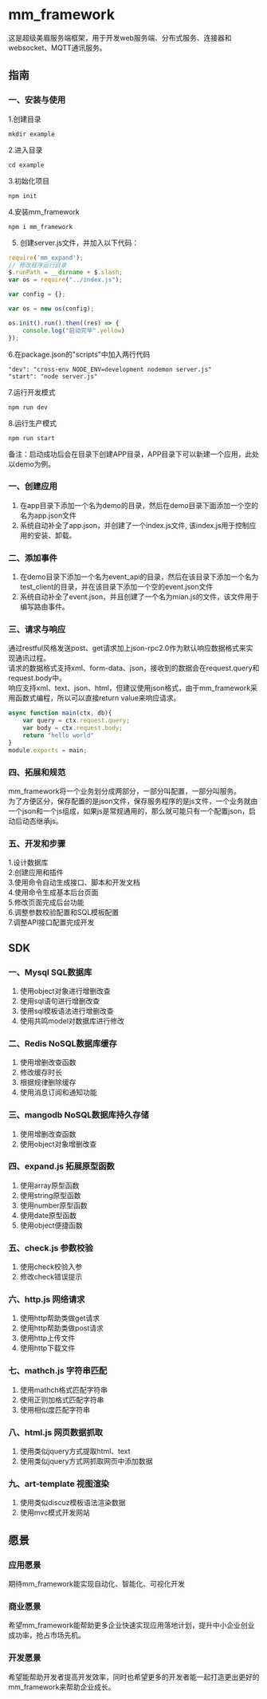 # mm_framework
这是超级美眉服务端框架，用于开发web服务端、分布式服务、连接器和websocket、MQTT通讯服务。

## 指南
### 一、安装与使用
1.创建目录
```
mkdir example
```
2.进入目录
```
cd example
```
3.初始化项目
```
npm init
```
4.安装mm_framework
```
npm i mm_framework
```
5. 创建server.js文件，并加入以下代码：
```javascript
require('mm_expand');
// 修改程序运行目录
$.runPath = __dirname + $.slash;
var os = require("../index.js");

var config = {};

var os = new os(config);

os.init().run().then((res) => {
	console.log("启动完毕".yellow)
});
```
6.在package.json的"scripts"中加入两行代码
```
"dev": "cross-env NODE_ENV=development nodemon server.js"
"start": "node server.js"
```
7.运行开发模式
```
npm run dev
```
8.运行生产模式
```
npm run start
```

备注：启动成功后会在目录下创建APP目录，APP目录下可以新建一个应用，此处以demo为例。

### 一、创建应用
1. 在app目录下添加一个名为demo的目录，然后在demo目录下面添加一个空的名为app.json文件
2. 系统自动补全了app.json，并创建了一个index.js文件, 该index.js用于控制应用的安装、卸载。

### 二、添加事件
1. 在demo目录下添加一个名为event_api的目录，然后在该目录下添加一个名为test_client的目录，并在该目录下添加一个空的event.json文件
2. 系统自动补全了event.json，并且创建了一个名为mian.js的文件，该文件用于编写路由事件。

### 三、请求与响应
通过restful风格发送post、get请求加上json-rpc2.0作为默认响应数据格式来实现通讯过程。  
请求的数据格式支持xml、form-data、json，接收到的数据会在request.query和request.body中。  
响应支持xml、text、json、html，但建议使用json格式，由于mm_framework采用函数式编程，所以可以直接return value来响应请求。  
```javascript
async function main(ctx, db){
	var query = ctx.request.query;
	var body = ctx.request.body;
	return "hello world"
}
module.exports = main;
```

### 四、拓展和规范
mm_framework将一个业务划分成两部分，一部分叫配置，一部分叫服务。  
为了方便区分，保存配置的是json文件，保存服务程序的是js文件，一个业务就由一个json和一个js组成，如果js是常规通用的，那么就可能只有一个配置json，启动后动态继承js。  

### 五、开发和步骤
1.设计数据库  
2.创建应用和插件  
3.使用命令自动生成接口、脚本和开发文档  
4.使用命令生成基本后台页面  
5.修改页面完成后台功能  
6.调整参数校验配置和SQL模板配置  
7.调整API接口配置完成开发  
  
## SDK
### 一、Mysql SQL数据库
1. 使用object对象进行增删改查  
2. 使用sql语句进行增删改查  
3. 使用sql模板语法进行增删改查  
4. 使用共鸣model对数据库进行修改  

### 二、Redis NoSQL数据库缓存
1. 使用增删改查函数  
2. 修改缓存时长  
3. 根据规律删除缓存  
4. 使用消息订阅和通知功能  

### 三、mangodb NoSQL数据库持久存储
1. 使用增删改查函数  
2. 使用object对象增删改查  

### 四、expand.js 拓展原型函数
1. 使用array原型函数  
2. 使用string原型函数  
3. 使用number原型函数  
4. 使用date原型函数  
5. 使用object便捷函数  

### 五、check.js 参数校验
1. 使用check校验入参  
2. 修改check错误提示  

### 六、http.js 网络请求
1. 使用http帮助类做get请求  
2. 使用http帮助类做post请求  
3. 使用http上传文件  
4. 使用http下载文件  

### 七、mathch.js 字符串匹配
1. 使用mathch格式匹配字符串  
2. 使用正则加格式匹配字符串  
3. 使用相似度匹配字符串  

### 八、html.js 网页数据抓取
1. 使用类似jquery方式提取html、text  
2. 使用类似jquery方式网抓取网页中添加数据  

### 九、art-template 视图渲染
1. 使用类似discuz模板语法渲染数据  
2. 使用mvc模式开发网站  

## 愿景
### 应用愿景
期待mm_framework能实现自动化、智能化、可视化开发

### 商业愿景
希望mm_framework能帮助更多企业快速实现应用落地计划，提升中小企业创业成功率，抢占市场先机。

### 开发愿景
希望能帮助开发者提高开发效率，同时也希望更多的开发者能一起打造更出更好的mm_framework来帮助企业成长。
